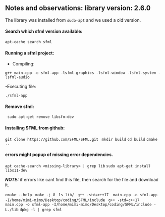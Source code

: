 ## Notes and observations: library version: 2.6.0
The library was installed from ```sudo-apt``` and we used a old version.
#### Search which sfml version available:

```apt-cache search sfml```

#### Running a sfml project:
- Compiling:
```
g++ main.cpp -o sfml-app -lsfml-graphics -lsfml-window -lsfml-system -lsfml-audio 
```
-Executing file:
```
./sfml-app
```
#### Remove sfml:
``` sudo apt-get remove libsfm-dev```

#### Installing SFML from github:
```git clone https://github.com/SFML/SFML.git```
``` mkdir build```
```cd build```
```cmake ..```
#### errors might popup of missing error dependencies.
```apt cache-search <missing-library> | grep lib```
```sudo apt-get install libx11-dev```

**_NOTE:_** if errors like cant find this file, then search for the file and download it.

```cmake --help ```
```make -j 8```
``` ls lib/```
``` g++ -std=c++17  main.cpp -o sfml-app -I/home/mimi-mimo/Desktop/coding/SFML/include```
``` g++ -std=c++17  main.cpp -o sfml-app -I/home/mimi-mimo/Desktop/coding/SFML/include -L./lib```
```dpkg -l | grep sfml```